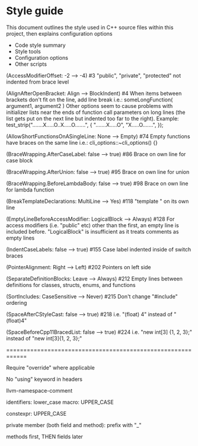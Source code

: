 # Style guide

This document outlines the style used in C++ source files within this project, then explains configuration options 


- Code style summary
- Style tools
- Configuration options
- Other scripts






(AccessModifierOffset: -2 --> -4) #3
"public", "private", "protected" not indented from brace level


(AlignAfterOpenBracket: Align --> BlockIndent) #4
When items between brackets don't fit on the line, add line break
i.e.:
    someLongFunction(
        argument1, argument2
    )
Other options seem to cause problems with initializer lists near the ends of function
call parameters on long lines (the list gets put on the next line but indented
too far to the right). Example:
test_strip<elephants>(".......X.....O..X.....O.......", {
                                                            ".......X.....O",
                                                            "X.....O.......",
                                                        });


(AllowShortFunctionsOnASingleLine: None --> Empty) #74
Empty functions have braces on the same line i.e.:
    cli_options::~cli_options() {}


(BraceWrapping.AfterCaseLabel: false --> true) #86
Brace on own line for case block


(BraceWrapping.AfterUnion: false --> true) #95
Brace on own line for union


(BraceWrapping.BeforeLambdaBody: false --> true) #98
Brace on own line for lambda function


(BreakTemplateDeclarations: MultiLine --> Yes) #118
"template <class T>" on its own line


(EmptyLineBeforeAccessModifier: LogicalBlock --> Always) #128
For access modifiers (i.e. "public" etc) other than the first, an empty line is
included before. "LogicalBlock" is insufficient as it treats comments as empty lines


(IndentCaseLabels: false --> true) #155
Case label indented inside of switch braces


(PointerAlignment: Right --> Left) #202
Pointers on left side


(SeparateDefinitionBlocks: Leave --> Always) #212
Empty lines between definitions for classes, structs, enums, and functions


(SortIncludes: CaseSensitive --> Never) #215
Don't change "#include" ordering


(SpaceAfterCStyleCast: false --> true) #218
i.e. "(float) 4" instead of "(float)4"


(SpaceBeforeCpp11BracedList: false --> true) #224
i.e. "new int[3] {1, 2, 3};" instead of "new int[3]{1, 2, 3};"



============================================================

Require "override" where applicable

No "using" keyword in headers


llvm-namespace-comment



identifiers: lower_case
macro: UPPER_CASE

constexpr: UPPER_CASE

private member (both field and method): prefix with "_"


methods first, THEN fields later
